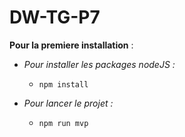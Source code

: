 # DW-TG-P7
 
**Pour la premiere installation** :

* *Pour installer les packages nodeJS :*

     * ```npm install```


* *Pour lancer le projet :*

    * ```npm run mvp```